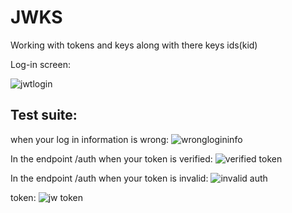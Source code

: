 # JWKS
Working with tokens and keys along with there keys ids(kid)


Log-in screen:

![jwtlogin](https://github.com/stvns2002/JWKS/assets/113872923/16888214-d30e-4c5e-a98b-a15ad75b6f56)



Test suite:
-----------
when your log in information is wrong:
![wronglogininfo](https://github.com/stvns2002/JWKS/assets/113872923/63f9a901-01de-4851-8376-041ae2ff8745)

In the endpoint /auth when your token is verified:
![verified token](https://github.com/stvns2002/JWKS/assets/113872923/7ae360e5-d355-4f8e-8feb-b4da73e08fc0)

In the endpoint /auth when your token is invalid:
![invalid auth](https://github.com/stvns2002/JWKS/assets/113872923/88f28b88-8b04-47f1-b579-5bf6aa43def8)

token:
![jw token](https://github.com/stvns2002/JWKS/assets/113872923/59307358-0d1b-4760-84ce-743d6a3b594e)

